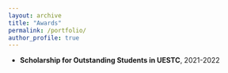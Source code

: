 ```yaml
---
layout: archive
title: "Awards"
permalink: /portfolio/
author_profile: true
---
```


- **Scholarship for Outstanding Students in UESTC**, 2021-2022

